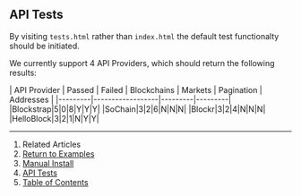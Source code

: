 ## API Tests

By visiting `tests.html` rather than `index.html` the default test functionalty should be initiated.

We currently support 4 API Providers, which should return the following results:

| API Provider | Passed | Failed | Blockchains | Markets | Pagination | Addresses |
|---------|------------------|---------|---------|
|Blockstrap|5|0|8|<span class="label label-success">Y</span>|<span class="label label-success">Y</span>|<span class="label label-success">Y</span>|
|SoChain|3|2|6|<span class="label label-danger">N</span>|<span class="label label-danger">N</span>|<span class="label label-danger">N</span>|
|Blockr|3|2|4|<span class="label label-danger">N</span>|<span class="label label-danger">N</span>|<span class="label label-danger">N</span>|
|HelloBlock|3|2|1|<span class="label label-danger">N</span>|<span class="label label-success">Y</span>|<span class="label label-success">Y</span>|


---

1. Related Articles
2. [Return to Examples](../../examples/)
3. [Manual Install](../manual/)
4. [API Tests](../tests/)
5. [Table of Contents](../../../)
